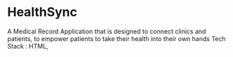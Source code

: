 # HealthSync
A Medical Record Application that is designed to connect clinics and patients, to empower patients to take their health into their own hands
Tech Stack : HTML,
